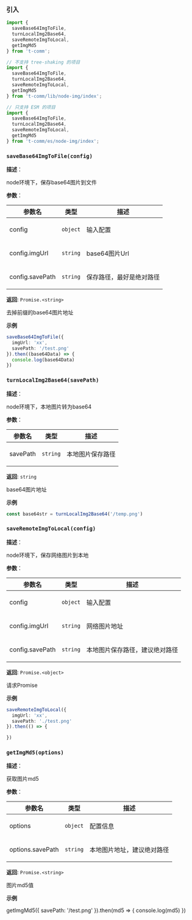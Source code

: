 
### 引入

```ts
import {
  saveBase64ImgToFile,
  turnLocalImg2Base64,
  saveRemoteImgToLocal,
  getImgMd5
} from 't-comm';

// 不支持 tree-shaking 的项目
import {
  saveBase64ImgToFile,
  turnLocalImg2Base64,
  saveRemoteImgToLocal,
  getImgMd5
} from 't-comm/lib/node-img/index';

// 只支持 ESM 的项目
import {
  saveBase64ImgToFile,
  turnLocalImg2Base64,
  saveRemoteImgToLocal,
  getImgMd5
} from 't-comm/es/node-img/index';
```


### `saveBase64ImgToFile(config)` 


**描述**：<p>node环境下，保存base64图片到文件</p>

**参数**：


| 参数名 | 类型 | 描述 |
| --- | --- | --- |
| config | <code>object</code> | <p>输入配置</p> |
| config.imgUrl | <code>string</code> | <p>base64图片Url</p> |
| config.savePath | <code>string</code> | <p>保存路径，最好是绝对路径</p> |

**返回**: <code>Promise.&lt;string&gt;</code><br>

<p>去掉前缀的base64图片地址</p>

**示例**

```typescript
saveBase64ImgToFile({
  imgUrl: 'xx',
  savePath: '/test.png'
}).then((base64Data) => {
  console.log(base64Data)
})
```
<a name="turnLocalImg2Base64"></a>

### `turnLocalImg2Base64(savePath)` 


**描述**：<p>node环境下，本地图片转为base64</p>

**参数**：


| 参数名 | 类型 | 描述 |
| --- | --- | --- |
| savePath | <code>string</code> | <p>本地图片保存路径</p> |

**返回**: <code>string</code><br>

<p>base64图片地址</p>

**示例**

```typescript
const base64str = turnLocalImg2Base64('/temp.png')
```
<a name="saveRemoteImgToLocal"></a>

### `saveRemoteImgToLocal(config)` 


**描述**：<p>node环境下，保存网络图片到本地</p>

**参数**：


| 参数名 | 类型 | 描述 |
| --- | --- | --- |
| config | <code>object</code> | <p>输入配置</p> |
| config.imgUrl | <code>string</code> | <p>网络图片地址</p> |
| config.savePath | <code>string</code> | <p>本地图片保存路径，建议绝对路径</p> |

**返回**: <code>Promise.&lt;object&gt;</code><br>

<p>请求Promise</p>

**示例**

```typescript
saveRemoteImgToLocal({
  imgUrl: 'xx',
  savePath: './test.png'
}).then(() => {

})
```
<a name="getImgMd5"></a>

### `getImgMd5(options)` 


**描述**：<p>获取图片md5</p>

**参数**：


| 参数名 | 类型 | 描述 |
| --- | --- | --- |
| options | <code>object</code> | <p>配置信息</p> |
| options.savePath | <code>string</code> | <p>本地图片地址，建议绝对路径</p> |

**返回**: <code>Promise.&lt;string&gt;</code><br>

<p>图片md5值</p>

**示例**

getImgMd5({
 savePath: '/test.png'
}).then(md5 => {
  console.log(md5)
})
```
